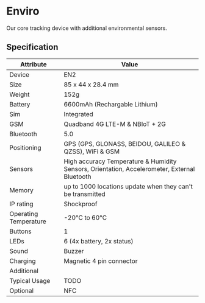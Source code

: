 # Enviro

Our core tracking device with additional environmental sensors.

<v-img src="https://lightbug.io/images/product/lightbug_environmental_tracker_hu6a350a725fdca69abfd288f1b4171667_331520_600x600_fit_q100_box_2.png" alt="Envrio" style="width:200px"></v-img>

## Specification

| Attribute             | Value                                                                                        |
| --------------------- | -------------------------------------------------------------------------------------------- |
| Device                | EN2                                                                                          |
| Size                  | 85 x 44 x 28.4 mm                                                                            |
| Weight                | 152g                                                                                         |
| Battery               | 6600mAh (Rechargable Lithium)                                                                |
| Sim                   | Integrated                                                                                   |
| GSM                   | Quadband 4G LTE-M & NBIoT + 2G                                                               |
| Bluetooth             | 5.0                                                                                          |
| Positioning           | GPS (GPS, GLONASS, BEIDOU, GALILEO & QZSS), WiFi & GSM                                       |
| Sensors               | High accuracy Temperature & Humidity Sensors, Orientation, Accelerometer, External Bluetooth |
| Memory                | up to 1000 locations update when they can't be transmitted                                   |
| IP rating             | Shockproof                                                                                   |
| Operating Temperature | -20°C to 60°C                                                                                |
| Buttons               | 1                                                                                            |
| LEDs                  | 6 (4x battery, 2x status)                                                                    |
| Sound                 | Buzzer                                                                                       |
| Charging              | Magnetic 4 pin connector                                                                     |
| Additional            |                                                                                              |
| Typical Usage         | TODO                                                                                         |
| Optional              | NFC                                                                                          |
